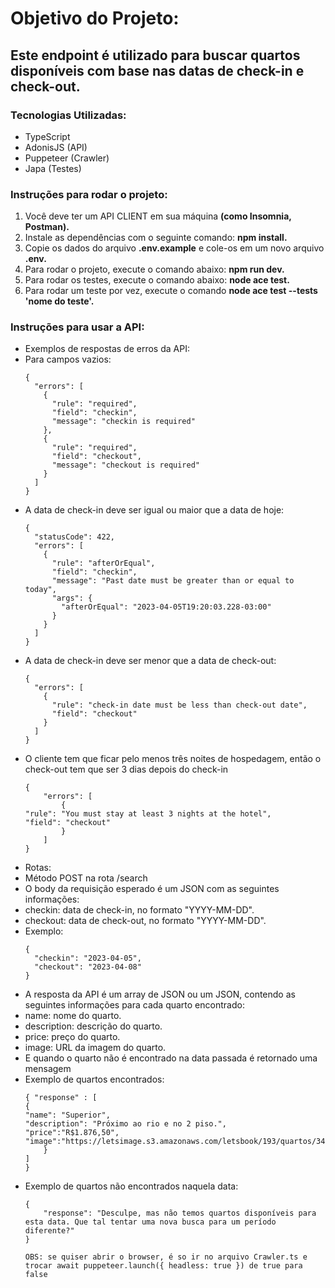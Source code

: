 # Objetivo do Projeto:
<h2>Este endpoint é utilizado para buscar quartos disponíveis com base nas datas de check-in e check-out.</h2>

<h3>Tecnologias Utilizadas:</h3>

<ul>
<li>TypeScript
<li>AdonisJS (API)
<li>Puppeteer (Crawler)
<li>Japa (Testes)
</ul>

<h3>Instruções para rodar o projeto:</h3>

<ol>
<li>Você deve ter um API CLIENT em sua máquina <strong>(como Insomnia, Postman).</strong>
<li>Instale as dependências com o seguinte comando: <strong>npm install.</strong>
<li>Copie os dados do arquivo <strong>.env.example</strong> e cole-os em um novo arquivo <strong>.env.</strong>
<li>Para rodar o projeto, execute o comando abaixo: <strong>npm run dev.</strong>
<li>Para rodar os testes, execute o comando abaixo: <strong>node ace test.</strong>
<li>Para rodar um teste por vez, execute o comando <strong>node ace test --tests 'nome do teste'.</strong>
</ol>

<h3>Instruções para usar a API:</h3>

<ul>

<li>Exemplos de respostas de erros da API:

<li>Para campos vazios:

```
{
  "errors": [
    {
      "rule": "required",
      "field": "checkin",
      "message": "checkin is required"
    },
    {
      "rule": "required",
      "field": "checkout",
      "message": "checkout is required"
    }
  ]
}
```
<li> A data de check-in deve ser igual ou maior que a data de hoje:

```
{
  "statusCode": 422,
  "errors": [
    {
      "rule": "afterOrEqual",
      "field": "checkin",
      "message": "Past date must be greater than or equal to today",
      "args": {
        "afterOrEqual": "2023-04-05T19:20:03.228-03:00"
      }
    }
  ]
}

```
<li>
A data de check-in deve ser menor que a data de check-out:

```
{
  "errors": [
    {
      "rule": "check-in date must be less than check-out date",
      "field": "checkout"
    }
  ]
}

```

<li> O cliente tem que ficar pelo menos três noites de hospedagem, então o check-out tem que ser 3 dias depois do check-in

```
{
	"errors": [
		{
"rule": "You must stay at least 3 nights at the hotel",
"field": "checkout"
		}
	]
}
```

<li>Rotas:

<li> Método POST na rota /search
<li>O body da requisição esperado é um JSON com as seguintes informações:
<li>checkin: data de check-in, no formato "YYYY-MM-DD".
<li>checkout: data de check-out, no formato "YYYY-MM-DD".

<li> Exemplo:

```
{
  "checkin": "2023-04-05",
  "checkout": "2023-04-08"
}

```

<li>A resposta da API é um array de JSON ou um JSON, contendo as seguintes informações para cada quarto encontrado:
<li>name: nome do quarto.
<li>description: descrição do quarto.
<li>price: preço do quarto.
<li>image: URL da imagem do quarto.

<li> E quando o quarto não é encontrado na data passada é retornado uma mensagem

<li> Exemplo de quartos encontrados:

```
{ "response" : [
{
"name": "Superior",
"description": "Próximo ao rio e no 2 piso.",
"price":"R$1.876,50",
"image":"https://letsimage.s3.amazonaws.com/letsbook/193/quartos/34/fotoprincipal.jpg"
	}
]
}
```

<li> Exemplo de quartos não encontrados naquela data:

```
{
	"response": "Desculpe, mas não temos quartos disponíveis para esta data. Que tal tentar uma nova busca para um período diferente?"
}
```
```
OBS: se quiser abrir o browser, é so ir no arquivo Crawler.ts e trocar await puppeteer.launch({ headless: true }) de true para false
```
